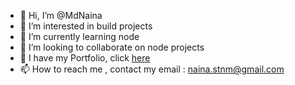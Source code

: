 - 👋 Hi, I’m @MdNaina
- 👀 I’m interested in build projects
- 🌱 I’m currently learning node
- 💞️ I’m looking to collaborate on node projects
- 🔗 I have my Portfolio, click [here](https://mdnaina047.web.app)
- 📫 How to reach me , contact my email : naina.stnm@gmail.com

<!---
MdNaina/MdNaina is a ✨ special ✨ repository because its `README.md` (this file) appears on your GitHub profile.
You can click the Preview link to take a look at your changes.
--->
